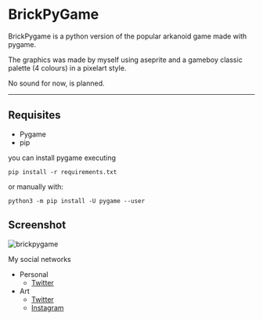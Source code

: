 # BrickPyGame
BrickPygame is a python version of the popular arkanoid game made with pygame.

The graphics was made by myself using aseprite and a gameboy classic palette (4 colours) in a pixelart style.

No sound for now, is planned.
______________________________________________________

## Requisites

* Pygame
* pip

you can install pygame executing

```
pip install -r requirements.txt
```

or manually with:
```
python3 -m pip install -U pygame --user
```

## Screenshot
![brickpygame](https://github.com/LatorreDev/BrickPyGame/blob/main/assets/brickgameaction.gif)

My social networks
* Personal
    * [Twitter](https://twitter.com/latorredev)
* Art
  * [Twitter](https://twitter.com/AlpacaStudioCol)
  * [Instagram](https://www.instagram.com/alpacastudio8bits/)
